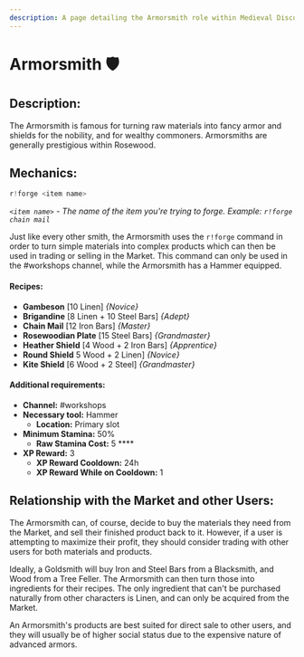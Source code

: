 ```yaml
---
description: A page detailing the Armorsmith role within Medieval Discord.
---
```


# Armorsmith 🛡️

## Description:

The Armorsmith is famous for turning raw materials into fancy armor and shields for the nobility, and for wealthy commoners. Armorsmiths are generally prestigious within Rosewood.

## Mechanics:

```javascript
r!forge <item name>
```

_`<item name>`_ _- The name of the item you're trying to forge. Example:_ _`r!forge chain mail`_

Just like every other smith, the Armorsmith uses the `r!forge` command in order to turn simple materials into complex products which can then be used in trading or selling in the Market. This command can only be used in the \#workshops channel, while the Armorsmith has a Hammer equipped.

#### Recipes:

* **Gambeson** \[10 Linen\] _{Novice}_
* **Brigandine** \[8 Linen + 10 Steel Bars\] _{Adept}_
* **Chain Mail** \[12 Iron Bars\] _{Master}_
* **Rosewoodian Plate** \[15 Steel Bars\] _{Grandmaster}_
* **Heather Shield** \[4 Wood + 2 Iron Bars\] _{Apprentice}_
* **Round Shield** 5 Wood + 2 Linen\] _{Novice}_
* **Kite Shield** \[6 Wood + 2 Steel\] _{Grandmaster}_

#### Additional requirements:

* **Channel:** \#workshops
* **Necessary tool:** Hammer
  * **Location:** Primary slot
* **Minimum Stamina:** 50%
  * **Raw Stamina Cost:** 5 ****
* **XP Reward:** 3
  * **XP Reward Cooldown:** 24h
  * **XP Reward While on Cooldown:** 1

## Relationship with the Market and other Users:

The Armorsmith can, of course, decide to buy the materials they need from the Market, and sell their finished product back to it. However, if a user is attempting to maximize their profit, they should consider trading with other users for both materials and products.

Ideally, a Goldsmith will buy Iron and Steel Bars from a Blacksmith, and Wood from a Tree Feller. The Armorsmith can then turn those into ingredients for their recipes. The only ingredient that can't be purchased naturally from other characters is Linen, and can only be acquired from the Market.

An Armorsmith's products are best suited for direct sale to other users, and they will usually be of higher social status due to the expensive nature of advanced armors.

